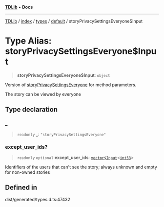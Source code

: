 [**TDLib**](../../../../../../README.md) • **Docs**

***

[TDLib](../../../../../../modules.md) / [index](../../../../../README.md) / [types](../../../README.md) / [default](../README.md) / storyPrivacySettingsEveryone$Input

# Type Alias: storyPrivacySettingsEveryone$Input

> **storyPrivacySettingsEveryone$Input**: `object`

Version of [storyPrivacySettingsEveryone](storyPrivacySettingsEveryone.md) for method parameters.

The story can be viewed by everyone

## Type declaration

### \_

> `readonly` **\_**: `"storyPrivacySettingsEveryone"`

### except\_user\_ids?

> `readonly` `optional` **except\_user\_ids**: [`vector$Input`](vector$Input.md)\<[`int53`](int53.md)\>

Identifiers of the users that can't see the story; always unknown and empty for non-owned stories

## Defined in

dist/generated/types.d.ts:47432
